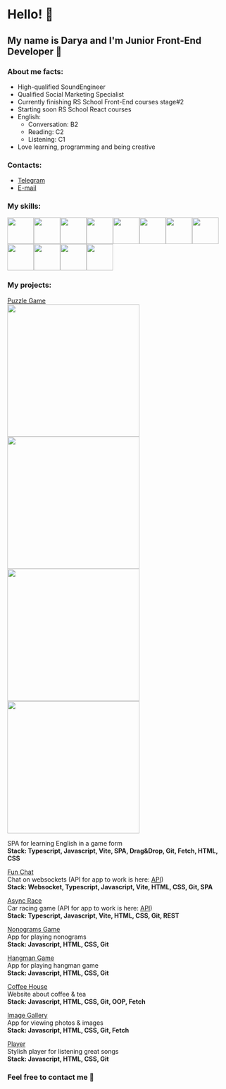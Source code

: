 # Hello! 👋

## My name is Darya and I'm Junior Front-End Developer 🚀

### About me facts:

- High-qualified SoundEngineer
- Qualified Social Marketing Specialist
- Currently finishing RS School Front-End courses stage#2
- Starting soon RS School React courses
- English:
  - Conversation: B2
  - Reading: C2
  - Listening: C1
- Love learning, programming and being creative

### Contacts:

- [Telegram](https://t.me/raenlin)
- [E-mail](raenlin@gmail.com)

### My skills:

<image src="/logos/TS.png" width="60"><image src="/logos/JS.png" width="60"><image src="/logos/git.jpeg" width="60"><image src="/logos/html.png" width="60"><image src="/logos/css.png" width="60"><image src="/logos/sass.png" width="60"><image src="/logos/rest.jpeg" width="60"><image src="/logos/vite.svg" width="60"><image src="/logos/webpack.png" width="60"><image src="/logos/websocket.svg" width="60"><image src="/logos/figma.png" width="60"><image src="/logos/pp.png" width="60">

### My projects:

[Puzzle Game](https://raenlin-rss-puzzle.netlify.app)  
<image src="/projects/puzzle_1.png" width="300"><image src="/projects/puzzle_2.png" width="300"><image src="/projects/puzzle_3.png" width="300"><image src="/projects/puzzle_4.png" width="300">

SPA for learning English in a game form  
**Stack: Typescript, Javascript, Vite, SPA, Drag&Drop, Git, Fetch, HTML, CSS**

[Fun Chat](https://raenlin-fun-chat.netlify.app)  
Chat on websockets (API for app to work is here: [API](https://github.com/YourunB/fun-chat-server))  
**Stack: Websocket, Typescript, Javascript, Vite, HTML, CSS, Git, SPA**

[Async Race](https://raenlin-async-race.netlify.app)  
Car racing game (API for app to work is here: [API](https://github.com/YourunB/async-race-api))  
**Stack: Typescript, Javascript, Vite, HTML, CSS, Git, REST**

[Nonograms Game](https://rolling-scopes-school.github.io/raenlin-JSFE2023Q4/nonograms/)  
App for playing nonograms  
**Stack: Javascript, HTML, CSS, Git**

[Hangman Game](https://rolling-scopes-school.github.io/raenlin-JSFE2023Q4/hangman/)  
App for playing hangman game  
**Stack: Javascript, HTML, CSS, Git**

[Coffee House](https://rolling-scopes-school.github.io/raenlin-JSFE2023Q4/coffee-house/home/home.html)  
Website about coffee & tea  
**Stack: Javascript, HTML, CSS, Git, OOP, Fetch**

[Image Gallery](https://rolling-scopes-school.github.io/raenlin-JSFEPRESCHOOL2023Q2/gallery/)  
App for viewing photos & images  
**Stack: Javascript, HTML, CSS, Git, Fetch**

[Player](https://rolling-scopes-school.github.io/raenlin-JSFEPRESCHOOL2023Q2/player/)  
Stylish player for listening great songs  
**Stack: Javascript, HTML, CSS, Git**

### Feel free to contact me 💫
